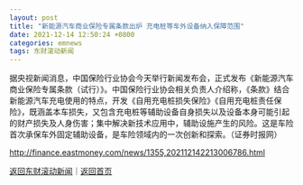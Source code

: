 ```yaml
---
layout: post
title: "新能源汽车商业保险专属条款出炉 充电桩等车外设备纳入保障范围"
date: 2021-12-14 12:50:24 +0800
categories: emnews
tags: 东财滚动新闻
---
```


据央视新闻消息，中国保险行业协会今天举行新闻发布会，正式发布《新能源汽车商业保险专属条款（试行）》。中国保险行业协会相关负责人介绍称，《条款》结合新能源汽车充电使用的特点，开发《自用充电桩损失保险》《自用充电桩责任保险》，既涵盖本车损失，又包含充电桩等辅助设备自身损失以及设备本身可能引起的财产损失及人身伤害；集中解决新技术应用中，辅助设施产生的风险。这是车险首次承保车外固定辅助设备，是车险领域内的一次创新和探索。（证券时报网）

<http://finance.eastmoney.com/news/1355,202112142213006786.html>

[返回东财滚动新闻](//finews.withounder.com/emnews/)｜[返回首页](//finews.withounder.com/)